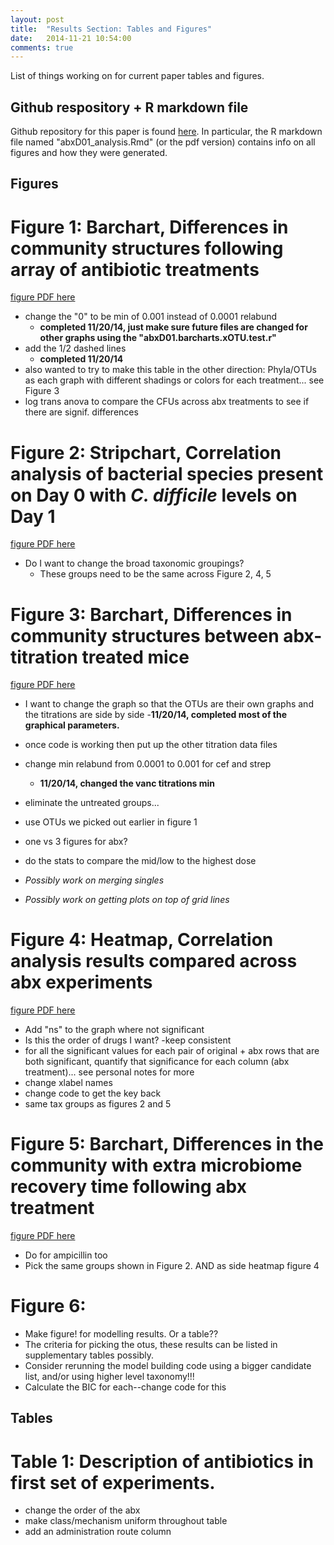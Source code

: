 ```yaml
---
layout: post
title:  "Results Section: Tables and Figures"
date:   2014-11-21 10:54:00
comments: true
---
```


List of things working on for current paper tables and figures.

## Github respository + R markdown file
Github repository for this paper is found [here](https://github.com/SchlossLab/abxD01). In particular, the R markdown file named "abxD01_analysis.Rmd" (or the pdf version) contains info on all figures and how they were generated.

## Figures

# Figure 1: Barchart, Differences in community structures following array of antibiotic treatments

[figure PDF here](https://github.com/SchlossLab/abxD01/tree/master/Figure%201)

- change the "0" to be min of 0.001 instead of 0.0001 relabund
    - **completed 11/20/14, just make sure future files are changed for other graphs using the "abxD01.barcharts.xOTU.test.r"**
- add the 1/2 dashed lines
    - **completed 11/20/14**
- also wanted to try to make this table in the other direction: Phyla/OTUs as each graph with different shadings or colors for each treatment... see Figure 3
- log trans anova to compare the CFUs across abx treatments to see if there are signif. differences


# Figure 2: Stripchart, Correlation analysis of bacterial species present on Day 0 with *C. difficile* levels on Day 1

[figure PDF here](https://github.com/SchlossLab/abxD01/tree/master/Figure%202)

- Do I want to change the broad taxonomic groupings? 
    - These groups need to be the same across Figure 2, 4, 5
    
# Figure 3: Barchart, Differences in community structures between abx-titration treated mice

[figure PDF here](https://github.com/SchlossLab/abxD01/tree/master/Figure%203)

- I want to change the graph so that the OTUs are their own graphs and the titrations are side by side
    -**11/20/14, completed most of the graphical parameters.**
- once code is working then put up the other titration data files
- change min relabund from 0.0001 to 0.001 for cef and strep
    - **11/20/14, changed the vanc titrations min**
- eliminate the untreated groups...
- use OTUs we picked out earlier in figure 1
- one vs 3 figures for abx?
- do the stats to compare the mid/low to the highest dose
    
- *Possibly work on merging singles*
- *Possibly work on getting plots on top of grid lines*

# Figure 4: Heatmap, Correlation analysis results compared across abx experiments

[figure PDF here](https://github.com/SchlossLab/abxD01/tree/master/Figure%204)

- Add "ns" to the graph where not significant
- Is this the order of drugs I want? -keep consistent
- for all the significant values for each pair of original + abx rows that are both significant, quantify that significance for each column (abx treatment)... see personal notes for more
- change xlabel names
- change code to get the key back
- same tax groups as figures 2 and 5

# Figure 5: Barchart, Differences in the community with extra microbiome recovery time following abx treatment

[figure PDF here](https://github.com/SchlossLab/abxD01/tree/master/Figure%205)

- Do for ampicillin too
- Pick the same groups shown in Figure 2. AND as side heatmap figure 4

# Figure 6: 

- Make figure! for modelling results. Or a table??
- The criteria for picking the otus, these results can be listed in supplementary tables possibly. 
- Consider rerunning the model building code using a bigger candidate list, and/or using higher level taxonomy!!!
- Calculate the BIC for each--change code for this

## Tables

# Table 1: Description of antibiotics in first set of experiments. 

- change the order of the abx
- make class/mechanism uniform throughout table
- add an administration route column

